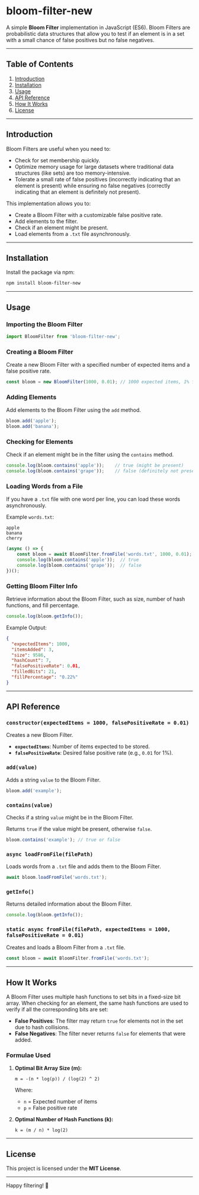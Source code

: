 # bloom-filter-new

A simple **Bloom Filter** implementation in JavaScript (ES6). Bloom Filters are probabilistic data structures that allow you to test if an element is in a set with a small chance of false positives but no false negatives.

---

## Table of Contents

1. [Introduction](#introduction)
2. [Installation](#installation)
3. [Usage](#usage)
4. [API Reference](#api-reference)
5. [How It Works](#how-it-works)
6. [License](#license)

---

## Introduction

Bloom Filters are useful when you need to:

- Check for set membership quickly.
- Optimize memory usage for large datasets where traditional data structures (like sets) are too memory-intensive.
- Tolerate a small rate of false positives (incorrectly indicating that an element is present) while ensuring no false negatives (correctly indicating that an element is definitely not present).

This implementation allows you to:

- Create a Bloom Filter with a customizable false positive rate.
- Add elements to the filter.
- Check if an element might be present.
- Load elements from a `.txt` file asynchronously.

---

## Installation

Install the package via npm:

```bash
npm install bloom-filter-new
```

---

## Usage

### Importing the Bloom Filter

```javascript
import BloomFilter from 'bloom-filter-new';
```

### Creating a Bloom Filter

Create a new Bloom Filter with a specified number of expected items and a false positive rate.

```javascript
const bloom = new BloomFilter(1000, 0.01); // 1000 expected items, 1% false positive rate
```

### Adding Elements

Add elements to the Bloom Filter using the `add` method.

```javascript
bloom.add('apple');
bloom.add('banana');
```

### Checking for Elements

Check if an element might be in the filter using the `contains` method.

```javascript
console.log(bloom.contains('apple'));    // true (might be present)
console.log(bloom.contains('grape'));    // false (definitely not present)
```

### Loading Words from a File

If you have a `.txt` file with one word per line, you can load these words asynchronously.

Example `words.txt`:

```
apple
banana
cherry
```

```javascript
(async () => {
    const bloom = await BloomFilter.fromFile('words.txt', 1000, 0.01);
    console.log(bloom.contains('apple'));  // true
    console.log(bloom.contains('grape'));  // false
})();
```

### Getting Bloom Filter Info

Retrieve information about the Bloom Filter, such as size, number of hash functions, and fill percentage.

```javascript
console.log(bloom.getInfo());
```

Example Output:

```json
{
  "expectedItems": 1000,
  "itemsAdded": 3,
  "size": 9586,
  "hashCount": 7,
  "falsePositiveRate": 0.01,
  "filledBits": 21,
  "fillPercentage": "0.22%"
}
```

---

## API Reference

### `constructor(expectedItems = 1000, falsePositiveRate = 0.01)`

Creates a new Bloom Filter.

- **`expectedItems`**: Number of items expected to be stored.
- **`falsePositiveRate`**: Desired false positive rate (e.g., `0.01` for 1%).

### `add(value)`

Adds a string `value` to the Bloom Filter.

```javascript
bloom.add('example');
```

### `contains(value)`

Checks if a string `value` might be in the Bloom Filter.

Returns `true` if the value might be present, otherwise `false`.

```javascript
bloom.contains('example'); // true or false
```

### `async loadFromFile(filePath)`

Loads words from a `.txt` file and adds them to the Bloom Filter.

```javascript
await bloom.loadFromFile('words.txt');
```

### `getInfo()`

Returns detailed information about the Bloom Filter.

```javascript
console.log(bloom.getInfo());
```

### `static async fromFile(filePath, expectedItems = 1000, falsePositiveRate = 0.01)`

Creates and loads a Bloom Filter from a `.txt` file.

```javascript
const bloom = await BloomFilter.fromFile('words.txt');
```

---

## How It Works

A Bloom Filter uses multiple hash functions to set bits in a fixed-size bit array. When checking for an element, the same hash functions are used to verify if all the corresponding bits are set:

- **False Positives**: The filter may return `true` for elements not in the set due to hash collisions.
- **False Negatives**: The filter never returns `false` for elements that were added.

### Formulae Used

1. **Optimal Bit Array Size (m):**

   ```
   m = -(n * log(p)) / (log(2) ^ 2)
   ```
   Where:
   - `n` = Expected number of items
   - `p` = False positive rate

2. **Optimal Number of Hash Functions (k):**

   ```
   k = (m / n) * log(2)
   ```

---

## License

This project is licensed under the **MIT License**.

---

Happy filtering! 🚀

